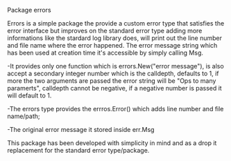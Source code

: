 Package errors 

Errors is a simple package the provide a custom error type that satisfies the 
error interface but improves on the standard error type adding more informations 
like the stardard log library does, will print out the line number and file name 
where the error happened.
The error message string which has been used at creation time it's accessible by
simply calling Msg.


-It provides only one function which is errors.New("error message"), is also accept
 a secondary integer number which is the calldepth, defaults to 1, if more the 
 two arguments are passed the error string will be "Ops to many paramerts", calldepth
 cannot be negative, if a negative number is passed it will default to 1.

-The errors type provides the errros.Error() which adds line number and file name/path;

-The original error message it stored inside err.Msg

This package has been developed with simplicity in mind and as a drop it replacement
for the standard error type/package.

